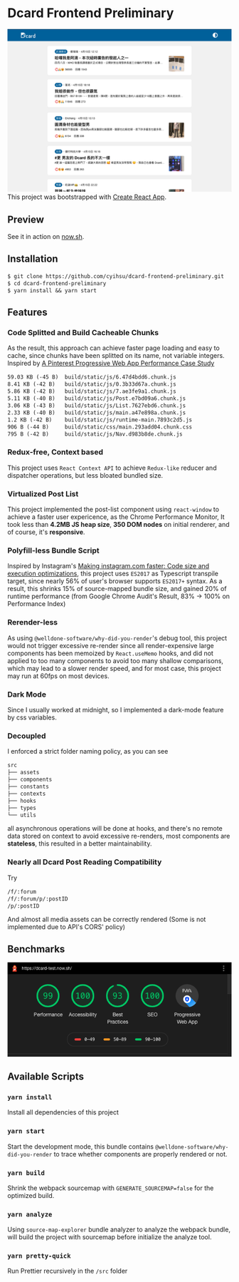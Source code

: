 # Dcard Frontend Preliminary
![image](https://github.com/cyihsu/dcard-frontend-preliminary/blob/master/screenshot.png)
This project was bootstrapped with [Create React App](https://github.com/facebook/create-react-app).

## Preview
See it in action on [now.sh](https://dcard-test.now.sh/).

## Installation
```
$ git clone https://github.com/cyihsu/dcard-frontend-preliminary.git
$ cd dcard-frontend-preliminary
$ yarn install && yarn start
```

## Features
### Code Splitted and Build Cacheable Chunks
As the result, this approach can achieve faster page loading and easy to cache, since chunks have been splitted on its name, not variable integers.
Inspired by [A Pinterest Progressive Web App Performance Case Study](https://medium.com/dev-channel/a-pinterest-progressive-web-app-performance-case-study-3bd6ed2e6154)
```
59.03 KB (-45 B)  build/static/js/6.47d4bdd6.chunk.js
8.41 KB (-42 B)   build/static/js/0.3b33d67a.chunk.js
5.86 KB (-42 B)   build/static/js/7.ae3fe9a1.chunk.js
5.11 KB (-40 B)   build/static/js/Post.e7bd09a6.chunk.js
3.06 KB (-43 B)   build/static/js/List.7627ebd6.chunk.js
2.33 KB (-40 B)   build/static/js/main.a47e898a.chunk.js
1.2 KB (-42 B)    build/static/js/runtime-main.7893c2d5.js
906 B (-44 B)     build/static/css/main.293add04.chunk.css
795 B (-42 B)     build/static/js/Nav.d983b8de.chunk.js
```

### Redux-free, Context based
This project uses `React Context API` to achieve `Redux-like` reducer and dispatcher operations, but less bloated bundled size.

### Virtualized Post List
This project implemented the post-list component using `react-window` to achieve a faster user expericence, as the Chrome Performance Monitor, It took less than **4.2MB JS heap size**, **350 DOM nodes** on initial renderer, and of course, it's **responsive**.

### Polyfill-less Bundle Script
Inspired by Instagram's [Making instagram.com faster: Code size and execution optimizations](https://instagram-engineering.com/making-instagram-com-faster-code-size-and-execution-optimizations-part-4-57668be796a8), this project uses `ES2017` as Typescript transpile target, since nearly 56% of user's browser supports `ES2017+` syntax. As a result, this shrinks 15% of source-mapped bundle size, and gained 20% of runtime performance (from Google Chrome Audit's Result, 83% -> 100% on Performance Index)

### Rerender-less
As using `@welldone-software/why-did-you-render`'s debug tool, this project would not trigger excessive re-render since all render-expensive large components has been memoized by `React.useMemo` hooks, and did not applied to too many components to avoid too many shallow comparisons, which may lead to a slower render speed, and for most case, this project may run at 60fps on most devices.

### Dark Mode
Since I usually worked at midnight, so I implemented a dark-mode feature by css variables.

### Decoupled
I enforced a strict folder naming policy, as you can see
```
src
├── assets
├── components
├── constants
├── contexts
├── hooks
├── types
└── utils
```
all asynchronous operations will be done at hooks, and there's no remote data stored on context to avoid excessive re-renders, most components are **stateless**, this resulted in a better maintainability. 

### Nearly all Dcard Post Reading Compatibility
Try
```
/f/:forum
/f/:forum/p/:postID
/p/:postID
```
And almost all media assets can be correctly rendered (Some is not implemented due to API's CORS' policy)

## Benchmarks
![image](https://github.com/cyihsu/dcard-frontend-preliminary/blob/master/benchmark.png)

## Available Scripts

### `yarn install`
Install all dependencies of this project

### `yarn start`
Start the development mode, this bundle contains `@welldone-software/why-did-you-render` to trace whether components are properly rendered or not.

### `yarn build`
Shrink the webpack sourcemap with `GENERATE_SOURCEMAP=false` for the optimized build.

### `yarn analyze`
Using `source-map-explorer` bundle analyzer to analyze the webpack bundle, will build the project with sourcemap before initialize the analyze tool.

### `yarn pretty-quick`
Run Prettier recursively in the `/src` folder
